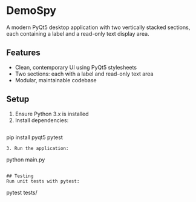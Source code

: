 # DemoSpy

A modern PyQt5 desktop application with two vertically stacked sections, each containing a label and a read-only text display area.

## Features
- Clean, contemporary UI using PyQt5 stylesheets
- Two sections: each with a label and read-only text area
- Modular, maintainable codebase

## Setup
1. Ensure Python 3.x is installed
2. Install dependencies:
   ```
pip install pyqt5 pytest
   ```
3. Run the application:
   ```
python main.py
   ```

## Testing
Run unit tests with pytest:
```
pytest tests/
```
